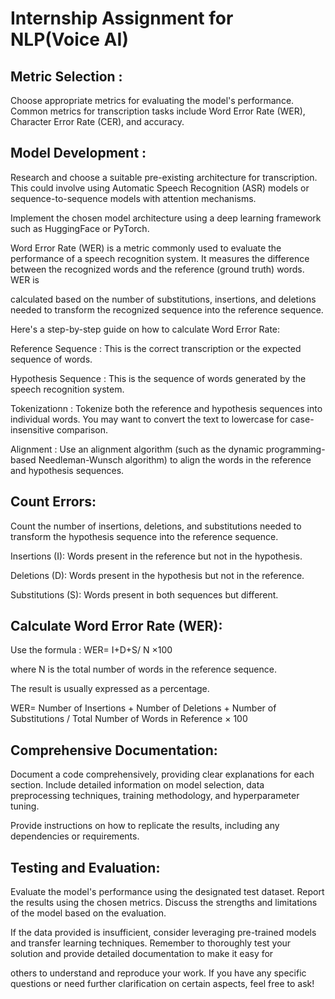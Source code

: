 # Internship Assignment for NLP(Voice AI)

## Metric Selection :

Choose appropriate metrics for evaluating the model's performance. Common metrics for transcription tasks include Word Error Rate (WER), Character Error Rate (CER), and accuracy.

## Model Development :

Research and choose a suitable pre-existing architecture for transcription. This could involve using Automatic Speech Recognition (ASR) models or sequence-to-sequence models with attention mechanisms.

Implement the chosen model architecture using a deep learning framework such as HuggingFace or PyTorch.

Word Error Rate (WER) is a metric commonly used to evaluate the performance of a speech recognition system. It measures the difference between the recognized words and the reference (ground truth) words. WER is 

calculated based on the number of substitutions, insertions, and deletions needed to transform the recognized sequence into the reference sequence.

Here's a step-by-step guide on how to calculate Word Error Rate:

Reference Sequence : This is the correct transcription or the expected sequence of words.

Hypothesis Sequence : This is the sequence of words generated by the speech recognition system.

Tokenizationn : Tokenize both the reference and hypothesis sequences into individual words. You may want to convert the text to lowercase for case-insensitive comparison.

Alignment : Use an alignment algorithm (such as the dynamic programming-based Needleman-Wunsch algorithm) to align the words in the reference and hypothesis sequences.

## Count Errors:

Count the number of insertions, deletions, and substitutions needed to transform the hypothesis sequence into the reference sequence.

Insertions (I): Words present in the reference but not in the hypothesis.

Deletions (D): Words present in the hypothesis but not in the reference.

Substitutions (S): Words present in both sequences but different.

## Calculate Word Error Rate (WER):

Use the formula :  WER= I+D+S/ N ×100

where N is the total number of words in the reference sequence.

The result is usually expressed as a percentage.

WER= Number of Insertions + Number of Deletions + Number of Substitutions / Total Number of Words in Reference × 100

## Comprehensive Documentation:

Document a code comprehensively, providing clear explanations for each section. Include detailed information on model selection, data preprocessing techniques, training methodology, and hyperparameter tuning. 

Provide instructions on how to replicate the results, including any dependencies or requirements.

## Testing and Evaluation:

Evaluate the model's performance using the designated test dataset. Report the results using the chosen metrics. Discuss the strengths and limitations of the model based on the evaluation.

If the data provided is insufficient, consider leveraging pre-trained models and transfer learning techniques. Remember to thoroughly test your solution and provide detailed documentation to make it easy for 

others to understand and reproduce your work. If you have any specific questions or need further clarification on certain aspects, feel free to ask!
